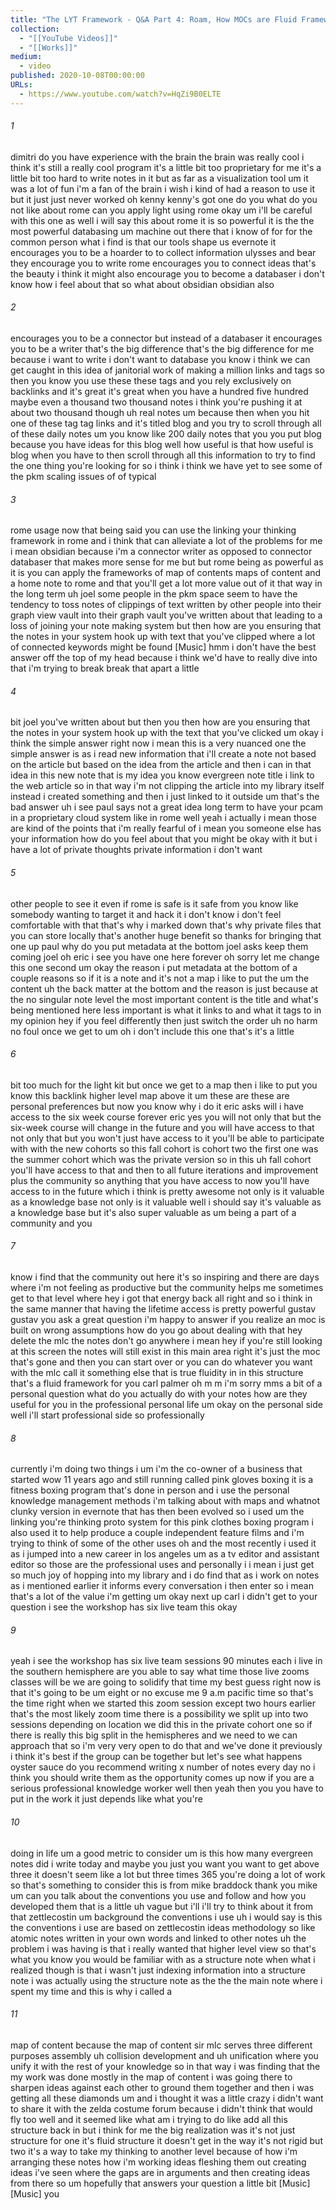```yaml
---
title: "The LYT Framework - Q&A Part 4: Roam, How MOCs are Fluid Frameworks"
collection:
  - "[[YouTube Videos]]"
  - "[[Works]]"
medium:
  - video
published: 2020-10-08T00:00:00
URLs:
  - https://www.youtube.com/watch?v=HqZi9B0ELTE
---
```


###### 1

dimitri do you have experience with the brain the brain was really cool i think it's still a really cool program it's a little bit too proprietary for me it's a little bit too hard to write notes in it but as far as a visualization tool um it was a lot of fun i'm a fan of the brain i wish i kind of had a reason to use it but it just just never worked oh kenny kenny's got one do you what do you not like about rome can you apply light using rome okay um i'll be careful with this one as well i will say this about rome it is so powerful it is the the most powerful databasing um machine out there that i know of for for the common person what i find is that our tools shape us evernote it encourages you to be a hoarder to to collect information ulysses and bear they encourage you to write rome encourages you to connect ideas that's the beauty i think it might also encourage you to become a databaser i don't know how i feel about that so what about obsidian obsidian also

###### 2

encourages you to be a connector but instead of a databaser it encourages you to be a writer that's the big difference that's the big difference for me because i want to write i don't want to database you know i think we can get caught in this idea of janitorial work of making a million links and tags so then you know you use these these tags and you rely exclusively on backlinks and it's great it's great when you have a hundred five hundred maybe even a thousand two thousand notes i think you're pushing it at about two thousand though uh real notes um because then when you hit one of these tag tag links and it's titled blog and you try to scroll through all of these daily notes um you know like 200 daily notes that you you put blog because you have ideas for this blog well how useful is that how useful is blog when you have to then scroll through all this information to try to find the one thing you're looking for so i think i think we have yet to see some of the pkm scaling issues of of typical

###### 3

rome usage now that being said you can use the linking your thinking framework in rome and i think that can alleviate a lot of the problems for me i mean obsidian because i'm a connector writer as opposed to connector databaser that makes more sense for me but but rome being as powerful as it is you can apply the frameworks of map of contents maps of content and a home note to rome and that you'll get a lot more value out of it that way in the long term uh joel some people in the pkm space seem to have the tendency to toss notes of clippings of text written by other people into their graph view vault into their graph vault you've written about that leading to a loss of joining your note making system but then how are you ensuring that the notes in your system hook up with text that you've clipped where a lot of connected keywords might be found [Music] hmm i don't have the best answer off the top of my head because i think we'd have to really dive into that i'm trying to break break that apart a little

###### 4

bit joel you've written about but then you then how are you ensuring that the notes in your system hook up with the text that you've clicked um okay i think the simple answer right now i mean this is a very nuanced one the simple answer is as i read new information that i'll create a note not based on the article but based on the idea from the article and then i can in that idea in this new note that is my idea you know evergreen note title i link to the web article so in that way i'm not clipping the article into my library itself instead i created something and then i just linked to it outside um that's the bad answer uh i see paul says not a great idea long term to have your pcam in a proprietary cloud system like in rome well yeah i actually i mean those are kind of the points that i'm really fearful of i mean you someone else has your information how do you feel about that you might be okay with it but i have a lot of private thoughts private information i don't want

###### 5

other people to see it even if rome is safe is it safe from you know like somebody wanting to target it and hack it i don't know i don't feel comfortable with that that's why i marked down that's why private files that you can store locally that's another huge benefit so thanks for bringing that one up paul why do you put metadata at the bottom joel asks keep them coming joel oh eric i see you have one here forever oh sorry let me change this one second um okay the reason i put metadata at the bottom of a couple reasons so if it is a note and it's not a map i like to put the um the content uh the back matter at the bottom and the reason is just because at the no singular note level the most important content is the title and what's being mentioned here less important is what it links to and what it tags to in my opinion hey if you feel differently then just switch the order uh no harm no foul once we get to um oh i don't include this one that's it's a little

###### 6

bit too much for the light kit but once we get to a map then i like to put you know this backlink higher level map above it um these are these are personal preferences but now you know why i do it eric asks will i have access to the six week course forever eric yes you will not only that but the six-week course will change in the future and you will have access to that not only that but you won't just have access to it you'll be able to participate with with the new cohorts so this fall cohort is cohort two the first one was the summer cohort which was the private version so in this uh fall cohort you'll have access to that and then to all future iterations and improvement plus the community so anything that you have access to now you'll have access to in the future which i think is pretty awesome not only is it valuable as a knowledge base not only is it valuable well i should say it's valuable as a knowledge base but it's also super valuable as um being a part of a community and you

###### 7

know i find that the community out here it's so inspiring and there are days where i'm not feeling as productive but the community helps me sometimes get to that level where hey i got that energy back all right and so i think in the same manner that having the lifetime access is pretty powerful gustav gustav you ask a great question i'm happy to answer if you realize an moc is built on wrong assumptions how do you go about dealing with that hey delete the mlc the notes don't go anywhere i mean hey if you're still looking at this screen the notes will still exist in this main area right it's just the moc that's gone and then you can start over or you can do whatever you want with the mlc call it something else that is true fluidity in in this structure that's a fluid framework for you carl palmer oh m m i'm sorry mms a bit of a personal question what do you actually do with your notes how are they useful for you in the professional personal life um okay on the personal side well i'll start professional side so professionally

###### 8

currently i'm doing two things i um i'm the co-owner of a business that started wow 11 years ago and still running called pink gloves boxing it is a fitness boxing program that's done in person and i use the personal knowledge management methods i'm talking about with maps and whatnot clunky version in evernote that has then been evolved so i used um the linking you're thinking proto system for this pink clothes boxing program i also used it to help produce a couple independent feature films and i'm trying to think of some of the other uses oh and the most recently i used it as i jumped into a new career in los angeles um as a tv editor and assistant editor so those are the professional uses and personally i i mean i just get so much joy of hopping into my library and i do find that as i work on notes as i mentioned earlier it informs every conversation i then enter so i mean that's a lot of the value i'm getting um okay next up carl i didn't get to your question i see the workshop has six live team this okay

###### 9

yeah i see the workshop has six live team sessions 90 minutes each i live in the southern hemisphere are you able to say what time those live zooms classes will be we are going to solidify that time my best guess right now is that it's going to be um eight or no excuse me 9 a.m pacific time so that's the time right when we started this zoom session except two hours earlier that's the most likely zoom time there is a possibility we split up into two sessions depending on location we did this in the private cohort one so if there is really this big split in the hemispheres and we need to we can approach that so i'm very very open to do that and we've done it previously i think it's best if the group can be together but let's see what happens oyster sauce do you recommend writing x number of notes every day no i think you should write them as the opportunity comes up now if you are a serious professional knowledge worker well then yeah then you you have to put in the work it just depends like what you're

###### 10

doing in life um a good metric to consider um is this how many evergreen notes did i write today and maybe you just you want you want to get above three it doesn't seem like a lot but three times 365 you're doing a lot of work so that's something to consider this is from mike braddock thank you mike um can you talk about the conventions you use and follow and how you developed them that is a little uh vague but i'll i'll try to think about it from that zettlecostin um background the conventions i use uh i would say is this the conventions i use are based on zettlecostin ideas methodology so like atomic notes written in your own words and linked to other notes uh the problem i was having is that i really wanted that higher level view so that's what you know you would be familiar with as a structure note when what i realized though is that i wasn't just indexing information into a structure note i was actually using the structure note as the the the main note where i spent my time and this is why i called a

###### 11

map of content because the map of content sir mlc serves three different purposes assembly uh collision development and uh unification where you unify it with the rest of your knowledge so in that way i was finding that the my work was done mostly in the map of content i was going there to sharpen ideas against each other to ground them together and then i was getting all these diamonds um and i thought it was a little crazy i didn't want to share it with the zelda costume forum because i didn't think that would fly too well and it seemed like what am i trying to do like add all this structure back in but i think for me the big realization was it's not just structure for one it's fluid structure it doesn't get in the way it's not rigid but two it's a way to take my thinking to another level because of how i'm arranging these notes how i'm working ideas fleshing them out creating ideas i've seen where the gaps are in arguments and then creating ideas from there so um hopefully that answers your question a little bit [Music] [Music] you
